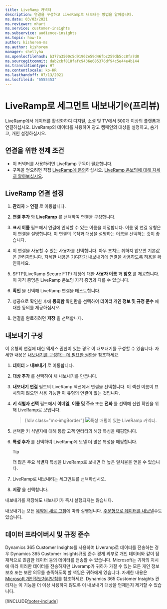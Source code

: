 ```yaml
---
title: LiveRamp 커넥터
description: 연결을 구성하고 LiveRamp로 내보내는 방법을 알아봅니다.
ms.date: 03/03/2021
ms.reviewer: mhart
ms.service: customer-insights
ms.subservice: audience-insights
ms.topic: how-to
author: kishorem-ms
ms.author: kishorem
manager: shellyha
ms.openlocfilehash: b377a3500c5d91962e59d46fbc259db5cc8fa7d0
ms.sourcegitcommit: dab2cbf818fafc9436e685376df94c5e44e4b144
ms.translationtype: HT
ms.contentlocale: ko-KR
ms.lasthandoff: 07/13/2021
ms.locfileid: "6555453"
---
```

# <a name="export-segments-to-liverampreg-preview"></a>LiveRamp로 세그먼트 내보내기&reg;(프리뷰)

LiveRamp에서 데이터를 활성화하여 디지털, 소셜 및 TV에서 500개 이상의 플랫폼과 연결하십시오. LiveRamp의 데이터를 사용하여 광고 캠페인의 대상을 설정하고, 숨기고, 개인 설정하십시오.

## <a name="prerequisites-for-a-connection"></a>연결을 위한 전제 조건

- 이 커넥터를 사용하려면 LiveRamp 구독이 필요합니다.
- 구독을 얻으려면 직접 [LiveRamp에 문의](https://liveramp.com/contact/)하십시오. [LiveRamp 온보딩에 대해 자세히 알아보십시오](https://liveramp.com/our-platform/data-onboarding/).

## <a name="set-up-connection-to-liveramp"></a>LiveRamp 연결 설정

1. **관리자** > **연결** 로 이동합니다.

1. **연결 추가** 와 **LiveRamp** 를 선택하여 연결을 구성합니다.

1. **표시 이름** 필드에서 연결에 인식할 수 있는 이름을 지정합니다. 이름 및 연결 유형은 이 연결을 설명합니다. 이 연결의 목적과 대상을 설명하는 이름을 선택하는 것이 좋습니다.

1. 이 연결을 사용할 수 있는 사용자를 선택합니다. 아무 조치도 취하지 않으면 기본값은 관리자입니다. 자세한 내용은 [기여자가 내보내기에 연결을 사용하도록 허용](connections.md#allow-contributors-to-use-a-connection-for-exports)을 확인하세요.

1. SFTP(LiveRamp Secure FTP) 계정에 대한 **사용자 이름** 과 **암호** 를 제공합니다.
이 자격 증명은 LiveRamp 온보딩 자격 증명과 다를 수 있습니다.

1. **확인** 을 선택해 LiveRamp 연결을 테스트합니다.

1. 성공으로 확인한 후에 **동의함** 확인란을 선택하여 **데이터 개인 정보 및 규정 준수** 에 대한 동의를 제공하십시오.

1. 연결을 완료하려면 **저장** 을 선택합니다.

## <a name="configure-an-export"></a>내보내기 구성

이 유형의 연결에 대한 액세스 권한이 있는 경우 이 내보내기를 구성할 수 있습니다. 자세한 내용은 [내보내기를 구성하는 데 필요한 권한](export-destinations.md#set-up-a-new-export)을 참조하세요.

1. **데이터** > **내보내기** 로 이동합니다.

1. **대상 추가** 를 선택하여 새 내보내기를 만듭니다.

1. **내보내기 연결** 필드의 LiveRamp 섹션에서 연결을 선택합니다. 이 섹션 이름이 표시되지 않으면 사용 가능한 이 유형의 연결이 없는 것입니다.

1. **키 식별자 선택** 필드에서 **이메일**, **이름 및 주소** 또는 **전화** 를 선택해 신원 확인을 위해 LiveRamp로 보냅니다.
   > [!div class="mx-imgBorder"]
   > ![특성 매핑이 있는 LiveRamp 커넥터.](media/export-liveramp-segments.png "특성 매핑이 있는 LiveRamp 커넥터")

1. 선택한 키 식별자에 대해 통합 고객 엔터티의 해당 특성을 매핑합니다.

1. **특성 추가** 를 선택하여 LiveRamp에 보낼 더 많은 특성을 매핑합니다.

   > [!TIP]
   > 더 많은 주요 식별자 특성을 LiveRamp로 보내면 더 높은 일치율을 얻을 수 있습니다.

1. LiveRamp로 내보내려는 세그먼트를 선택하십시오.

1. **저장** 을 선택합니다.

내보내기를 저장해도 내보내기가 즉시 실행되지는 않습니다.

내보내기는 모든 [예약된 새로 고침](system.md#schedule-tab)에 따라 실행됩니다. [주문형으로 데이터를 내보낼](export-destinations.md#run-exports-on-demand)수도 있습니다. 


## <a name="data-privacy-and-compliance"></a>데이터 프라이버시 및 규정 준수

Dynamics 365 Customer Insights를 사용하여 Liveramp로 데이터를 전송하는 경우 Dynamics 365 Customer Insights규정 준수 경계 외부로 개인 데이터와 같이 잠재적으로 민감한 데이터 등의 데이터를 전송할 수 있습니다. Microsoft는 귀하의 지시에 따라 이러한 데이터를 전송하지만 Liveramp가 귀하가 가질 수 있는 모든 개인 정보 보호 또는 보안 의무를 충족하도록 할 책임은 귀하에게 있습니다. 자세한 내용은 [Microsoft 개인정보처리방침](https://go.microsoft.com/fwlink/?linkid=396732)를 참조하세요.
Dynamics 365 Customer Insights 관리자는 이 기능을 더 이상 사용하지 않도록 이 내보내기 대상을 언제든지 제거할 수 있습니다.

[!INCLUDE[footer-include](../includes/footer-banner.md)]

